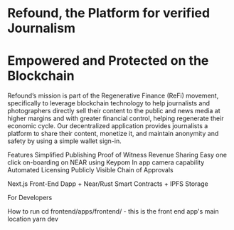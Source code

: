 # Refound, the Platform for verified Journalism
# Empowered and Protected on the Blockchain

Refound’s mission is part of the Regenerative Finance (ReFi) movement, specifically to leverage blockchain technology to help journalists and photographers directly sell their content to the public and news media at higher margins and with greater financial control, helping regenerate their economic cycle. Our decentralized application provides journalists a platform to share their content, monetize it, and maintain anonymity and safety by using a simple wallet sign-in.

Features
Simplified Publishing
Proof of Witness
Revenue Sharing
Easy one click on-boarding on NEAR using Keypom
In app camera capability
Automated Licensing
Publicly Visible Chain of Approvals

Next.js Front-End Dapp + Near/Rust Smart Contracts + IPFS Storage 

For Developers

How to run
cd frontend/apps/frontend/ - this is the front end app's main location
yarn dev